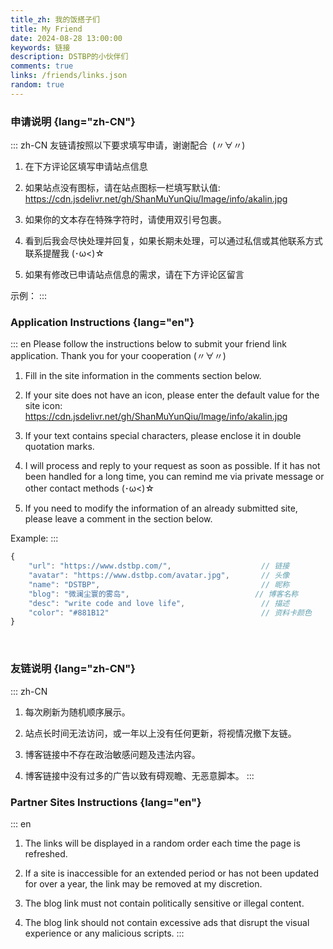 ```yaml
---
title_zh: 我的饭搭子们
title: My Friend
date: 2024-08-28 13:00:00
keywords: 链接
description: DSTBP的小伙伴们
comments: true
links: /friends/links.json
random: true
---
```



<YunLinks :links="frontmatter.links" :random="frontmatter.random" />


### 申请说明 {lang="zh-CN"}

::: zh-CN
友链请按照以下要求填写申请，谢谢配合&nbsp; (〃∀〃)

1. 在下方评论区填写申请站点信息

2. 如果站点没有图标，请在站点图标一栏填写默认值: https://cdn.jsdelivr.net/gh/ShanMuYunQiu/Image/info/akalin.jpg

3. 如果你的文本存在特殊字符时，请使用双引号包裹。

4. 看到后我会尽快处理并回复，如果长期未处理，可以通过私信或其他联系方式联系提醒我 (･ω<)☆

5. 如果有修改已申请站点信息的需求，请在下方评论区留言

示例：
:::


### Application Instructions {lang="en"}

::: en
Please follow the instructions below to submit your friend link application. Thank you for your cooperation (〃∀〃)

1. Fill in the site information in the comments section below.

2. If your site does not have an icon, please enter the default value for the site icon: https://cdn.jsdelivr.net/gh/ShanMuYunQiu/Image/info/akalin.jpg

3. If your text contains special characters, please enclose it in double quotation marks.

4. I will process and reply to your request as soon as possible. If it has not been handled for a long time, you can remind me via private message or other contact methods (･ω<)☆

5. If you need to modify the information of an already submitted site, please leave a comment in the section below.

Example: 
:::


```JavaScript
{
    "url": "https://www.dstbp.com/",                    // 链接
    "avatar": "https://www.dstbp.com/avatar.jpg",       // 头像
    "name": "DSTBP",                                    // 昵称
    "blog": "微澜尘寰的雾岛",                            // 博客名称
    "desc": "write code and love life",                 // 描述
    "color": "#881B12"                                  // 资料卡颜色
}
```

&nbsp;

### 友链说明 {lang="zh-CN"}

::: zh-CN
1. 每次刷新为随机顺序展示。

2. 站点长时间无法访问，或一年以上没有任何更新，将视情况撤下友链。

3. 博客链接中不存在政治敏感问题及违法内容。

4. 博客链接中没有过多的广告以致有碍观瞻、无恶意脚本。
:::

### Partner Sites Instructions {lang="en"}

::: en
1. The links will be displayed in a random order each time the page is refreshed.

2. If a site is inaccessible for an extended period or has not been updated for over a year, the link may be removed at my discretion.

3. The blog link must not contain politically sensitive or illegal content.

4. The blog link should not contain excessive ads that disrupt the visual experience or any malicious scripts.
:::
